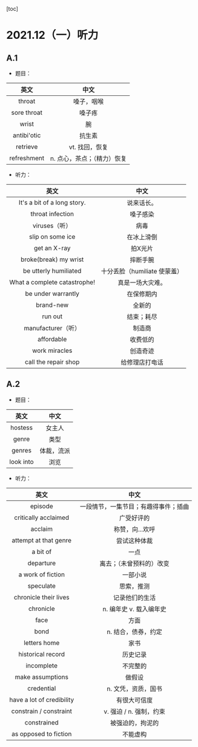 [toc]



# 2021.12（一）听力

## A.1

- 题目：

|    英文     |            中文             |
| :---------: | :-------------------------: |
|   throat    |         嗓子，咽喉          |
| sore throat |           嗓子疼            |
|    wrist    |             腕              |
| antibi'otic |           抗生素            |
|  retrieve   |       vt. 找回，恢复        |
| refreshment | n. 点心，茶点；（精力）恢复 |

- 听力：


|             英文             |             中文             |
| :--------------------------: | :--------------------------: |
| It's a bit of a long story.  |          说来话长。          |
|       throat infection       |           嗓子感染           |
|        viruses（听）         |             病毒             |
|       slip on some ice       |          在冰上滑倒          |
|         get an X-ray         |           拍X光片            |
|    broke(break) my wrist     |           摔断手腕           |
|    be utterly humiliated     | 十分丢脸（humiliate 使蒙羞） |
| What a complete catastrophe! |       真是一场大灾难。       |
|      be under warrantly      |          在保修期内          |
|          brand-new           |            全新的            |
|           run out            |          结束；耗尽          |
|      manufacturer（听）      |            制造商            |
|          affordable          |           收费低的           |
|        work miracles         |           创造奇迹           |
|     call the repair shop     |        给修理店打电话        |

## A.2


- 题目：

|   英文    |    中文    |
| :-------: | :--------: |
|  hostess  |   女主人   |
|   genre   |    类型    |
|  genres   | 体裁，流派 |
| look into |    浏览    |

- 听力：


|           英文            |                 中文                 |
| :-----------------------: | :----------------------------------: |
|          episode          | 一段情节，一集节目；有趣得事件；插曲 |
|   critically acclaimed    |              广受好评的              |
|          acclaim          |           称赞，向...欢呼            |
|   attempt at that genre   |             尝试这种体裁             |
|         a bit of          |                 一点                 |
|         departure         |       离去；（未曾预料的）改变       |
|     a work of fiction     |               一部小说               |
|         speculate         |              思索，推测              |
|   chronicle their lives   |            记录他们的生活            |
|         chronicle         |       n. 编年史 v. 载入编年史        |
|           face            |                 方面                 |
|           bond            |         n. 结合，债券，约定          |
|       letters home        |                 家书                 |
|     historical record     |               历史记录               |
|        incomplete         |               不完整的               |
|     make assumptions      |                做假设                |
|        credential         |         n. 文凭，资质，国书          |
| have a lot of credibility |             有很大可信度             |
|  constrain / constraint   |       v. 强迫 / n. 强制，约束        |
|        constrained        |           被强迫的，拘泥的           |
|   as opposed to fiction   |               不能虚构               |
